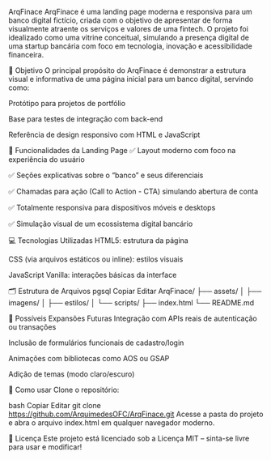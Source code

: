 ArqFinace
ArqFinace é uma landing page moderna e responsiva para um banco digital fictício, criada com o objetivo de apresentar de forma visualmente atraente os serviços e valores de uma fintech. O projeto foi idealizado como uma vitrine conceitual, simulando a presença digital de uma startup bancária com foco em tecnologia, inovação e acessibilidade financeira.

🧠 Objetivo
O principal propósito do ArqFinace é demonstrar a estrutura visual e informativa de uma página inicial para um banco digital, servindo como:

Protótipo para projetos de portfólio

Base para testes de integração com back-end

Referência de design responsivo com HTML e JavaScript

🚀 Funcionalidades da Landing Page
✅ Layout moderno com foco na experiência do usuário

✅ Seções explicativas sobre o “banco” e seus diferenciais

✅ Chamadas para ação (Call to Action - CTA) simulando abertura de conta

✅ Totalmente responsiva para dispositivos móveis e desktops

✅ Simulação visual de um ecossistema digital bancário

💻 Tecnologias Utilizadas
HTML5: estrutura da página

CSS (via arquivos estáticos ou inline): estilos visuais

JavaScript Vanilla: interações básicas da interface

🗂 Estrutura de Arquivos
pgsql
Copiar
Editar
ArqFinace/
├── assets/
│   ├── imagens/
│   ├── estilos/
│   └── scripts/
├── index.html
└── README.md

📌 Possíveis Expansões Futuras
Integração com APIs reais de autenticação ou transações

Inclusão de formulários funcionais de cadastro/login

Animações com bibliotecas como AOS ou GSAP

Adição de temas (modo claro/escuro)

🧪 Como usar
Clone o repositório:

bash
Copiar
Editar
git clone https://github.com/ArquimedesOFC/ArqFinace.git
Acesse a pasta do projeto e abra o arquivo index.html em qualquer navegador moderno.

📝 Licença
Este projeto está licenciado sob a Licença MIT – sinta-se livre para usar e modificar!
